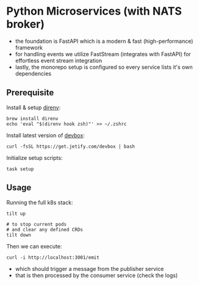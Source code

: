 # Python Microservices (with NATS broker)

- the foundation is FastAPI which is a modern & fast (high-performance) framework
- for handling events we utilize FastStream (integrates with FastAPI) for effortless event stream integration
- lastly, the monorepo setup is configured so every service lists it's own dependencies

## Prerequisite

Install & setup [direnv](https://direnv.net/):

```
brew install direnv
echo 'eval "$(direnv hook zsh)"' >> ~/.zshrc
```

Install latest version of [devbox](https://www.jetify.com/devbox/):

```
curl -fsSL https://get.jetify.com/devbox | bash
```

Initialize setup scripts:

```
task setup
```

## Usage

Running the full k8s stack:

```
tilt up

# to stop current pods
# and clear any defined CRDs
tilt down
```

Then we can execute:

```
curl -i http://localhost:3001/emit
```

- which should trigger a message from the publisher service
- that is then processed by the consumer service (check the logs)
